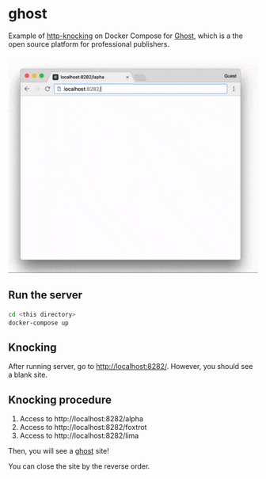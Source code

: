 # ghost
Example of [http-knocking](https://github.com/nwtgck/http-knocking) on Docker Compose for [Ghost](https://ghost.org/), which is a the open source platform for professional publishers.

![ghoast HTTP Knocking](../demo_images/ghost.gif)

## Run the server

```bash
cd <this directory>
docker-compose up
```

## Knocking

After running server, go to <http://localhost:8282/>. However, you should see a blank site.


## Knocking procedure

1. Access to http://localhost:8282/alpha  
1. Access to http://localhost:8282/foxtrot  
1. Access to http://localhost:8282/lima  

Then, you will see a [ghost](https://ghost.org/) site!

You can close the site by the reverse order.
